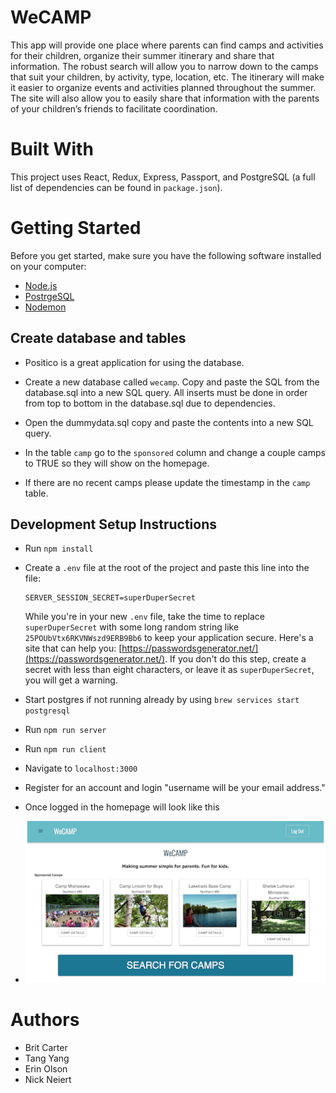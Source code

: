 # WeCAMP

This app will provide one place where parents can find camps and activities for their children, organize their summer itinerary and share that information. The robust search will allow you to narrow down to the camps that suit your children, by activity, type, location, etc. The itinerary will make it easier to organize events and activities planned throughout the summer. The site will also allow you to easily share that information with the parents of your children’s friends to facilitate coordination. 

# Built With

This project uses React, Redux, Express, Passport, and PostgreSQL (a full list of dependencies can be found in `package.json`).


# Getting Started

Before you get started, make sure you have the following software installed on your computer:

- [Node.js](https://nodejs.org/en/)
- [PostrgeSQL](https://www.postgresql.org/)
- [Nodemon](https://nodemon.io/)

## Create database and tables
* Positico is a great application for using the database.

* Create a new database called `wecamp`. Copy and paste the SQL from the database.sql into a
new SQL query. All inserts must be done in order from top to bottom in the database.sql due to dependencies. 

* Open the dummydata.sql copy and paste the contents into a new SQL query. 

* In the table `camp` go to the `sponsored` column and change a couple camps to TRUE so they will show on the homepage. 

* If there are no recent camps please update the timestamp in the `camp` table.


## Development Setup Instructions

* Run `npm install`
* Create a `.env` file at the root of the project and paste this line into the file:
    ```
    SERVER_SESSION_SECRET=superDuperSecret
    ```
    While you're in your new `.env` file, take the time to replace `superDuperSecret` with some long random string like `25POUbVtx6RKVNWszd9ERB9Bb6` to keep your application secure. Here's a site that can help you: [https://passwordsgenerator.net/](https://passwordsgenerator.net/). If you don't do this step, create a secret with less than eight characters, or leave it as `superDuperSecret`, you will get a warning.

* Start postgres if not running already by using `brew services start postgresql`
* Run `npm run server`
* Run `npm run client`
* Navigate to `localhost:3000`
* Register for an account and login "username will be your email address."
* Once logged in the homepage will look like this
* ![HomePage](public/screenshots/homepage.png)



# Authors

* Brit Carter
* Tang Yang
* Erin Olson
* Nick Neiert






